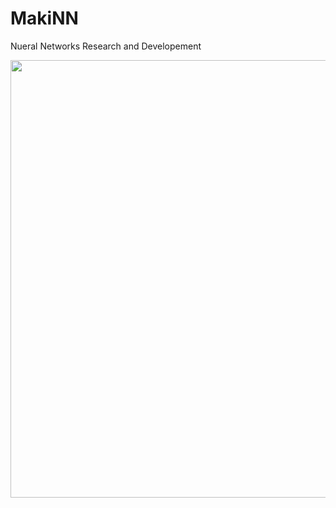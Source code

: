 # MakiNN
Nueral Networks Research and Developement
<p align="center">
  <img src="", width=700>
</p>

